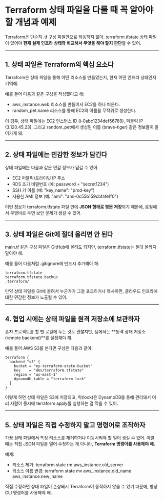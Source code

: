 
# **Terraform 상태 파일을 다룰 때 꼭 알아야 할 개념과 예제**

Terraform은 단순히 .tf 구성 파일만으로 작동하지 않아. terraform.tfstate 상태 파일이 있어야 **현재 실제 인프라 상태와 비교해서 무엇을 해야 할지 판단**할 수 있어.

---

## **1. 상태 파일은 Terraform의 핵심 요소다**

Terraform은 상태 파일을 통해 어떤 리소스를 만들었는지, 현재 어떤 인프라 상태인지 기억해.

예를 들어 다음과 같은 구성을 작성했다고 해:
- aws_instance.web 리소스를 만들어서 EC2를 하나 띄운다.
- random_pet.name 리소스를 통해 EC2의 이름을 무작위로 생성한다.


이 경우, 상태 파일에는 EC2 인스턴스 ID (i-0abc1234def56789), 퍼블릭 IP (3.120.45.23), 그리고 random_pet에서 생성된 이름 (brave-tiger) 같은 정보들이 들어가게 돼.

---

## **2. 상태 파일에는 민감한 정보가 담긴다**

상태 파일에는 다음과 같은 민감 정보가 담길 수 있어:

- EC2 퍼블릭/프라이빗 IP 주소
- RDS 초기 비밀번호 (예: password = "secret1234")
- SSH 키 이름 (예: "key_name": "prod-key")
- 사용한 AMI 정보 (예: "ami": "ami-0c55b159cbfafe1f0")

이런 정보가 terraform.tfstate 파일 안에 **JSON 형태로 평문 저장**되기 때문에, 로컬에서 무방비로 두면 보안 문제가 생길 수 있어.

---

## **3. 상태 파일은 Git에 절대 올리면 안 된다**

main.tf 같은 구성 파일은 GitHub에 올려도 되지만, terraform.tfstate는 절대 올리지 말아야 해.

예를 들어 다음처럼 .gitignore에 반드시 추가해야 해:

```
terraform.tfstate
terraform.tfstate.backup
.terraform/
```

만약 상태 파일을 Git에 올려서 누군가가 그걸 포크하거나 복사하면, 클라우드 인프라에 대한 민감한 정보가 노출될 수 있어.

---

## **4. 협업 시에는 상태 파일을 원격 저장소에 보관하자**

혼자 프로젝트를 할 땐 로컬에 두는 것도 괜찮지만, 팀에서는 **원격 상태 저장소(remote backend)**를 설정해야 해.

예를 들어 AWS S3를 쓴다면 구성은 다음과 같아:

```
terraform {
  backend "s3" {
    bucket = "my-terraform-state-bucket"
    key    = "dev/terraform.tfstate"
    region = "us-east-1"
    dynamodb_table = "terraform-lock"
  }
}
```

이렇게 하면 상태 파일은 S3에 저장되고, 락(lock)은 DynamoDB를 통해 관리돼서 여러 사람이 동시에 terraform apply를 실행하는 걸 막을 수 있어.

---

## **5. 상태 파일은 직접 수정하지 말고 명령어로 조작하자**


가끔 상태 파일에서 특정 리소스를 제거하거나 이동시켜야 할 일이 생길 수 있어.
이럴 때는 직접 JSON 파일을 열어 수정하는 게 아니라, **Terraform 명령어를 사용해야 해.**

예제:

- 리소스 제거: terraform state rm aws_instance.old_server
- 리소스 이름 변경: terraform state mv aws_instance.old_name aws_instance.new_name

직접 수정하면 상태 파일이 손상돼서 Terraform이 동작하지 않을 수 있기 때문에, 항상 CLI 명령어를 사용해야 해.


